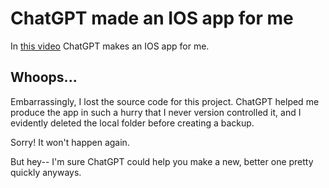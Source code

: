 # ChatGPT made an IOS app for me
In [this video](https://youtu.be/uA6DsMt6WqA) ChatGPT makes an IOS app for me.

## Whoops...
Embarrassingly, I lost the source code for this project. ChatGPT helped me produce the app in such a hurry that I never version controlled it, and I evidently deleted the local folder before creating a backup.

Sorry! It won't happen again.

But hey-- I'm sure ChatGPT could help you make a new, better one pretty quickly anyways.

